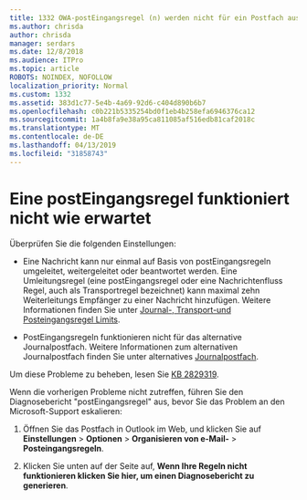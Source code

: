 ```yaml
---
title: 1332 OWA-postEingangsregel (n) werden nicht für ein Postfach ausgeführt
ms.author: chrisda
author: chrisda
manager: serdars
ms.date: 12/8/2018
ms.audience: ITPro
ms.topic: article
ROBOTS: NOINDEX, NOFOLLOW
localization_priority: Normal
ms.custom: 1332
ms.assetid: 383d1c77-5e4b-4a69-92d6-c404d890b6b7
ms.openlocfilehash: c0b221b5335254bd0f1eb4b258efa6946376ca12
ms.sourcegitcommit: 1a4b8fa9e38a95ca811085af516edb81caf2018c
ms.translationtype: MT
ms.contentlocale: de-DE
ms.lasthandoff: 04/13/2019
ms.locfileid: "31858743"
---
```

# <a name="an-inbox-rule-doesnt-work-as-expected"></a>Eine postEingangsregel funktioniert nicht wie erwartet

Überprüfen Sie die folgenden Einstellungen:

- Eine Nachricht kann nur einmal auf Basis von postEingangsregeln umgeleitet, weitergeleitet oder beantwortet werden. Eine Umleitungsregel (eine postEingangsregel oder eine Nachrichtenfluss Regel, auch als Transportregel bezeichnet) kann maximal zehn Weiterleitungs Empfänger zu einer Nachricht hinzufügen. Weitere Informationen finden Sie unter [Journal-, Transport-und Posteingangsregel Limits](https://docs.microsoft.com/office365/servicedescriptions/exchange-online-service-description/exchange-online-limits).

- PostEingangsregeln funktionieren nicht für das alternative Journalpostfach. Weitere Informationen zum alternativen Journalpostfach finden Sie unter alternatives [Journalpostfach](https://docs.microsoft.com/Exchange/security-and-compliance/journaling/journaling#alternate-journaling-mailbox).

Um diese Probleme zu beheben, lesen Sie [KB 2829319](https://support.microsoft.com/kb/2829319).

Wenn die vorherigen Probleme nicht zutreffen, führen Sie den Diagnosebericht "postEingangsregel" aus, bevor Sie das Problem an den Microsoft-Support eskalieren:

1. Öffnen Sie das Postfach in Outlook im Web, und klicken Sie auf **Einstellungen** \> **Optionen** \> **Organisieren von e-Mail-** \> **Posteingangsregeln**.

2. Klicken Sie unten auf der Seite auf, **Wenn Ihre Regeln nicht funktionieren klicken Sie hier, um einen Diagnosebericht zu generieren**.
